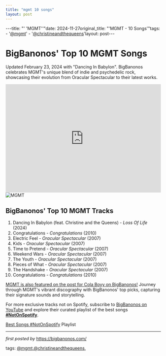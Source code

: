 ```yaml
---
title: "mgmt 10 songs"
layout: post
---
```

---title: "' 'MGMT''"date: 2024-11-27original_title: "'MGMT - 10 Songs'"tags:  - '[@mgmt](/tags/mgmt/)'  - '[@christineandthequeens](/tags/christineandthequeens/)'layout: post---<div class="blog-post"> <h1>BigBanonos' Top 10 MGMT Songs</h1> <p>Updated February 23, 2024 with "Dancing In Babylon". BigBanonos celebrates MGMT's unique blend of indie and psychedelic rock, showcasing their evolution from Oracular Spectacular to their latest works.</p> <div class="embed-code"> <iframe allow="autoplay; clipboard-write; encrypted-media; fullscreen; picture-in-picture" allowfullscreen="" frameborder="0" height="352" loading="lazy" src="https://open.spotify.com/embed/playlist/5lvC23gPphd7ruAena8xK3?utm_source=generator" width="100%"></iframe> </div> <div class="image-container"> <img alt="MGMT" src="https://i.guim.co.uk/img/static/sys-images/Guardian/Pix/pictures/2013/1/30/1359561735357/MGMT-008.jpg?width=465&dpr=1&s=none&crop=none" /> </div> <h2>BigBanonos' Top 10 MGMT Tracks</h2> <ol> <li>Dancing In Babylon (feat. Christine and the Queens) - <em>Loss Of Life</em> (2024)</li> <li>Congratulations - <em>Congratulations</em> (2010)</li> <li>Electric Feel - <em>Oracular Spectacular</em> (2007)</li> <li>Kids - <em>Oracular Spectacular</em> (2007)</li> <li>Time to Pretend - <em>Oracular Spectacular</em> (2007)</li> <li>Weekend Wars - <em>Oracular Spectacular</em> (2007)</li> <li>The Youth - <em>Oracular Spectacular</em> (2007)</li> <li>Pieces of What - <em>Oracular Spectacular</em> (2007)</li> <li>The Handshake - <em>Oracular Spectacular</em> (2007)</li> <li>Congratulations - <em>Congratulations</em> (2010)</li></ol> <p><a href="https://bigbanonos.com/2021/04/cola-boyy-1-song.html" target="_blank">MGMT is also featured on the post for Cola Boyy on BigBanonos!</a> Journey through MGMT's vibrant discography with BigBanonos' top picks, capturing their signature sounds and storytelling.</p></div><!--Subscribe and Playlist Links--><div>    <p>For more exclusive tracks not on Spotify, subscribe to <a href="https://www.youtube.com/[@BigBanonos](/tags/BigBanonos/)" target="_blank">BigBanonos on YouTube</a> and explore their curated playlist of the best songs <strong>[#NotOnSpotify](/tags/NotOnSpotify/)</strong>.</p>    <p><a href="https://www.youtube.com/playlist?list=PLtuNtuTatqI0kFahUCbtbfenC_ET5O_tr" target="_blank">Best Songs [#NotOnSpotify](/tags/NotOnSpotify/) Playlist<br /></a></p></div><hr /><p><em>first posted by</em> <a href="https://bigbanonos.com/" rel="noopener" target="_new">https://bigbanonos.com/</a></p><p>tags: [@mgmt](/tags/mgmt/),[@christineandthequeens](/tags/christineandthequeens/),</p>